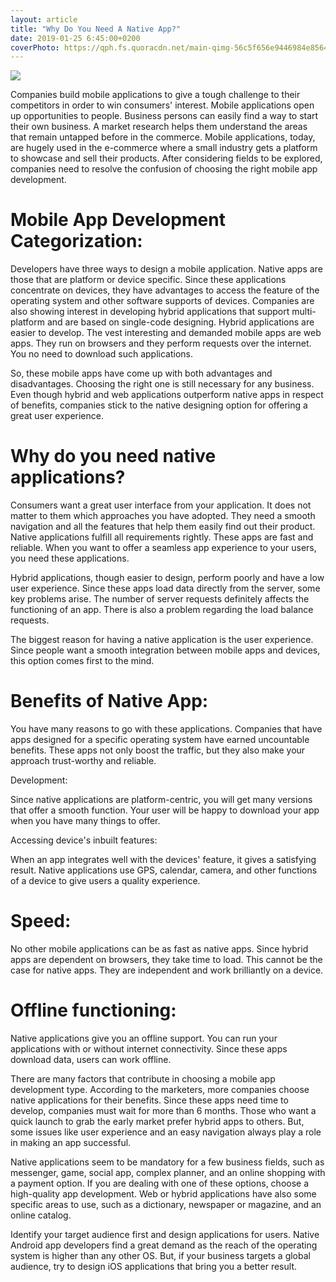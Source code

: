 ```yaml
---
layout: article
title: "Why Do You Need A Native App?"
date: 2019-01-25 6:45:00+0200
coverPhoto: https://qph.fs.quoracdn.net/main-qimg-56c5f656e9446984e8564192ece66afc
---
```


![](https://qph.fs.quoracdn.net/main-qimg-56c5f656e9446984e8564192ece66afc)

Companies build mobile applications to give a tough challenge to their competitors in order to win consumers' interest. Mobile applications open up opportunities to people. Business persons can easily find a way to start their own business. A market research helps them understand the areas that remain untapped before in the commerce. Mobile applications, today, are hugely used in the e-commerce where a small industry gets a platform to showcase and sell their products. After considering fields to be explored, companies need to resolve the confusion of choosing the right mobile app development.

# Mobile App Development Categorization:

Developers have three ways to design a mobile application. Native apps are those that are platform or device specific. Since these applications concentrate on devices, they have advantages to access the feature of the operating system and other software supports of devices. Companies are also showing interest in developing hybrid applications that support multi-platform and are based on single-code designing. Hybrid applications are easier to develop. The vest interesting and demanded mobile apps are web apps. They run on browsers and they perform requests over the internet. You no need to download such applications.

So, these mobile apps have come up with both advantages and disadvantages. Choosing the right one is still necessary for any business. Even though hybrid and web applications outperform native apps in respect of benefits, companies stick to the native designing option for offering a great user experience.

# Why do you need native applications?

Consumers want a great user interface from your application. It does not matter to them which approaches you have adopted. They need a smooth navigation and all the features that help them easily find out their product. Native applications fulfill all requirements rightly. These apps are fast and reliable. When you want to offer a seamless app experience to your users, you need these applications.

Hybrid applications, though easier to design, perform poorly and have a low user experience. Since these apps load data directly from the server, some key problems arise. The number of server requests definitely affects the functioning of an app. There is also a problem regarding the load balance requests.

The biggest reason for having a native application is the user experience. Since people want a smooth integration between mobile apps and devices, this option comes first to the mind.

# Benefits of Native App:

You have many reasons to go with these applications. Companies that have apps designed for a specific operating system have earned uncountable benefits. These apps not only boost the traffic, but they also make your approach trust-worthy and reliable.

Development:

Since native applications are platform-centric, you will get many versions that offer a smooth function. Your user will be happy to download your app when you have many things to offer.

Accessing device's inbuilt features:

When an app integrates well with the devices' feature, it gives a satisfying result. Native applications use GPS, calendar, camera, and other functions of a device to give users a quality experience.

# Speed:

No other mobile applications can be as fast as native apps. Since hybrid apps are dependent on browsers, they take time to load. This cannot be the case for native apps. They are independent and work brilliantly on a device.

# Offline functioning:

Native applications give you an offline support. You can run your applications with or without internet connectivity. Since these apps download data, users can work offline.

There are many factors that contribute in choosing a mobile app development type. According to the marketers, more companies choose native applications for their benefits. Since these apps need time to develop, companies must wait for more than 6 months. Those who want a quick launch to grab the early market prefer hybrid apps to others. But, some issues like user experience and an easy navigation always play a role in making an app successful.

Native applications seem to be mandatory for a few business fields, such as messenger, game, social app, complex planner, and an online shopping with a payment option. If you are dealing with one of these options, choose a high-quality app development. Web or hybrid applications have also some specific areas to use, such as a dictionary, newspaper or magazine, and an online catalog.

Identify your target audience first and design applications for users. Native Android app developers find a great demand as the reach of the operating system is higher than any other OS. But, if your business targets a global audience, try to design iOS applications that bring you a better result.
